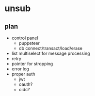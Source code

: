 # unsub

## plan

- control panel
  - puppeteer
  - db connect/transact/load/erase
- list multiselect for message processing
- retry
- pointer for stropping
- error log
- proper auth
  - jwt
  - oauth?
  - oidc?